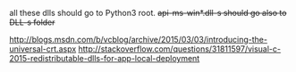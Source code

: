 all these dlls should go to Python3 root. 
<del>api-ms-win*.dll-s should go also to DLL-s folder</del>

http://blogs.msdn.com/b/vcblog/archive/2015/03/03/introducing-the-universal-crt.aspx
http://stackoverflow.com/questions/31811597/visual-c-2015-redistributable-dlls-for-app-local-deployment
